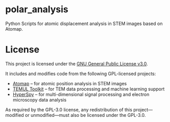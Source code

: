 # polar_analysis

Python Scripts for atomic displacement analysis in STEM images based on Atomap.







# License

This project is licensed under the [GNU General Public License v3.0](https://www.gnu.org/licenses/gpl-3.0.en.html).

It includes and modifies code from the following GPL-licensed projects:

- [Atomap](https://github.com/atomap-dev/atomap) – for atomic position analysis in STEM images  
- [TEMUL Toolkit](https://github.com/PinkShnack/TEMUL/blob/master/docs/index.rst) – for TEM data processing and machine learning support  
- [HyperSpy](https://github.com/hyperspy/hyperspy) – for multi-dimensional signal processing and electron microscopy data analysis

As required by the GPL-3.0 license, any redistribution of this project—modified or unmodified—must also be licensed under the GPL-3.0.
